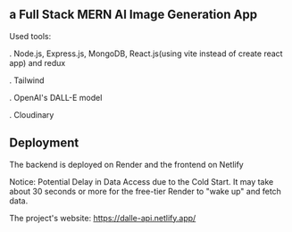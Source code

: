 ## a Full Stack MERN AI Image Generation App 

Used tools:

. Node.js, Express.js, MongoDB, React.js(using vite instead of create react app) and redux

. Tailwind

. OpenAI's DALL-E model

. Cloudinary

## Deployment

The backend is deployed on Render and the frontend on Netlify

Notice: Potential Delay in Data Access due to the Cold Start. It may take about 30 seconds or more for the free-tier Render to "wake up" and fetch data.

The project's website: https://dalle-api.netlify.app/

